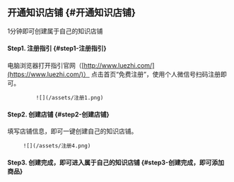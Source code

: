 ## 开通知识店铺 {#开通知识店铺}

1分钟即可创建属于自己的知识店铺

#### **Step1. 注册指引** {#step1-注册指引}

电脑浏览器打开指引官网（[http://www.luezhi.com/](https://www.luezhi.com/)） 点击首页“免费注册”，使用个人微信号扫码注册即可。

```
         ![](/assets/注册1.png)
```

#### Step2. 创建店铺 {#step2-创建店铺}

填写店铺信息，即可一键创建自己的知识店铺。

```
     ![](/assets/注册4.png)
```

#### Step3. 创建完成，即可进入属于自己的知识店铺 {#step3-创建完成，即可添加商品}



